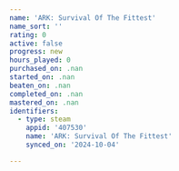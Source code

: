 ```yaml
---
name: 'ARK: Survival Of The Fittest'
name_sort: ''
rating: 0
active: false
progress: new
hours_played: 0
purchased_on: .nan
started_on: .nan
beaten_on: .nan
completed_on: .nan
mastered_on: .nan
identifiers:
  - type: steam
    appid: '407530'
    name: 'ARK: Survival Of The Fittest'
    synced_on: '2024-10-04'

---
```

